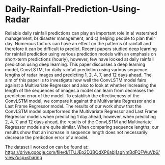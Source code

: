 # Daily-Rainfall-Prediction-Using-Radar
Reliable daily rainfall predictions can play an important role in a) watershed management, b) disaster management, and c) helping people to plan their day. Numerous factors can have an effect on the patterns of rainfall and therefore it can be difficult to predict. Recent papers studied deep learning for rainfall prediction using various prediction models with an emphasis on short-term predictions (hourly), however, few have looked at daily rainfall prediction using deep learning. This paper discusses a deep learning model, ConvLSTM, for daily rainfall prediction using various sequence lengths of radar images and predicting 1, 2, 4, 7, and 12 days ahead. The aim of this paper is to investigate how well the ConvLSTM model fairs against a Multivariate Regressor and also to look at whether increasing the length of the sequences of images a model can learn from decreases the prediction error of the model. To establish the effectiveness of the ConvLSTM model, we compare it against the Multivariate Regressor and a Last Frame Regressor model. The results of our work show that the ConvLSTM model outperformed the Multivariate Regressor and Last Frame Regressor models when predicting 1 day ahead, however, when predicting 2, 4, 7, and 12 days ahead, the results of the ConvLSTM and Multivariate Regressor models are quite similar. When comparing sequence lengths, our results show that an increase in sequence length does not necessarily decrease the prediction error of a model.

The dataset I worked on can be found at:
  https://drive.google.com/file/d/1TUJEp2D3BOdXP6abj1agNmBdFQFWuVb6/view?usp=sharing
  
